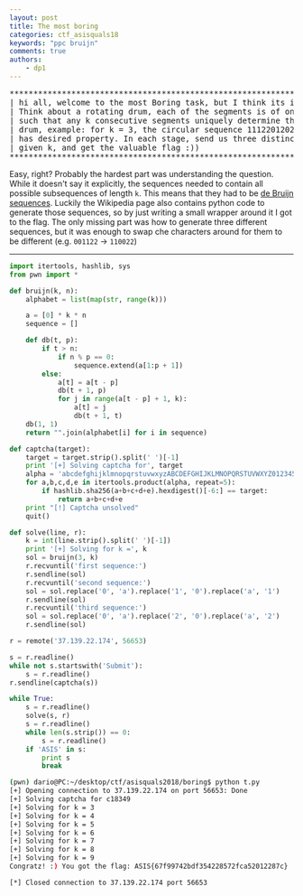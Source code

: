 ```yaml
---
layout: post
title: The most boring
categories: ctf_asisquals18
keywords: "ppc bruijn"
comments: true
authors:
    - dp1
---
```



<script type="text/javascript" async
  src="https://cdn.rawgit.com/mathjax/MathJax/2.7.1/MathJax.js?config=TeX-MML-AM_CHTML">
</script>
<script type="text/x-mathjax-config">
MathJax.Hub.Config({
  TeX: { equationNumbers: { autoNumber: "AMS" } },
  tex2jax: {
    inlineMath: [['$','$'], ['\\(','\\)']],
    processEscapes: true
  }
});
</script>

<pre>
*******************************************************************************
| hi all, welcome to the most Boring task, but I think its interesting for all|
| Think about a rotating drum, each of the segments is of one of three types, |
| such that any k consecutive segments uniquely determine the position of the |
| drum, example: for k = 3, the circular sequence 111220120210110200100022212 |
| has desired property. In each stage, send us three distinct sequences with  |
| given k, and get the valuable flag :))                                      |
*******************************************************************************
</pre>

Easy, right? Probably the hardest part was understanding the question. While it doesn't say it explicitly, the sequences needed to contain all possible subsequences of length `k`. This means that they had to be [de Bruijn sequences](https://en.wikipedia.org/wiki/De_Bruijn_sequence). Luckily the Wikipedia page also contains python code to generate those sequences, so by just writing a small wrapper around it I got to the flag.
The only missing part was how to generate three different sequences, but it was enough to swap che characters around for them to be different (e.g. `001122` -> `110022`)

---

```python
import itertools, hashlib, sys
from pwn import *

def bruijn(k, n):
	alphabet = list(map(str, range(k)))

	a = [0] * k * n
	sequence = []

	def db(t, p):
		if t > n:
			if n % p == 0:
				sequence.extend(a[1:p + 1])
		else:
			a[t] = a[t - p]
			db(t + 1, p)
			for j in range(a[t - p] + 1, k):
				a[t] = j
				db(t + 1, t)
	db(1, 1)
	return "".join(alphabet[i] for i in sequence)

def captcha(target):
	target = target.strip().split(' ')[-1]
	print '[+] Solving captcha for', target
	alpha = 'abcdefghijklmnopqrstuvwxyzABCDEFGHIJKLMNOPQRSTUVWXYZ0123456789'
	for a,b,c,d,e in itertools.product(alpha, repeat=5):
		if hashlib.sha256(a+b+c+d+e).hexdigest()[-6:] == target:
			return a+b+c+d+e
	print "[!] Captcha unsolved"
	quit()

def solve(line, r):
	k = int(line.strip().split(' ')[-1])
	print '[+] Solving for k =', k
	sol = bruijn(3, k)
	r.recvuntil('first sequence:')
	r.sendline(sol)
	r.recvuntil('second sequence:')
	sol = sol.replace('0', 'a').replace('1', '0').replace('a', '1')
	r.sendline(sol)
	r.recvuntil('third sequence:')
	sol = sol.replace('0', 'a').replace('2', '0').replace('a', '2')
	r.sendline(sol)

r = remote('37.139.22.174', 56653)

s = r.readline()
while not s.startswith('Submit'):
	s = r.readline()
r.sendline(captcha(s))

while True:
	s = r.readline()
	solve(s, r)
	s = r.readline()
	while len(s.strip()) == 0:
		s = r.readline()
	if 'ASIS' in s:
		print s
		break

```

```bash
(pwn) dario@PC:~/desktop/ctf/asisquals2018/boring$ python t.py
[+] Opening connection to 37.139.22.174 on port 56653: Done
[+] Solving captcha for c18349
[+] Solving for k = 3
[+] Solving for k = 4
[+] Solving for k = 5
[+] Solving for k = 6
[+] Solving for k = 7
[+] Solving for k = 8
[+] Solving for k = 9
Congratz! :) You got the flag: ASIS{67f99742bdf354228572fca52012287c}

[*] Closed connection to 37.139.22.174 port 56653
```
